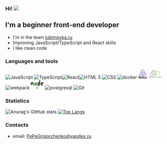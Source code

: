 ### Hi! <img src="https://media.giphy.com/media/hvRJCLFzcasrR4ia7z/giphy.gif" width="25px">

## I'm a beginner front-end developer

- I'm in the team [lubimovka.ru](https://lubimovka.ru/)
- Improving JavaScript/TypeScript and React skills
- I like clean code

### Languages and tools
<img src="https://upload.wikimedia.org/wikipedia/commons/3/3b/Javascript_Logo.png" width=30 height=30 alt="JavaScript"/> <img src="https://upload.wikimedia.org/wikipedia/commons/thumb/4/4c/Typescript_logo_2020.svg/1024px-Typescript_logo_2020.svg.png" width=30 height=30 alt="TypeScript"/><img src="https://upload.wikimedia.org/wikipedia/commons/thumb/a/a7/React-icon.svg/800px-React-icon.svg.png" width=40 height=30 alt="React"/><img src="https://upload.wikimedia.org/wikipedia/commons/6/61/HTML5_logo_and_wordmark.svg" width=30 height=30 alt="HTML 5"/> <img src="https://upload.wikimedia.org/wikipedia/commons/3/3d/CSS.3.svg" width=30 height=30 alt="CSS"/>
 <img src="https://www.docker.com/sites/default/files/d8/2019-07/Moby-logo.png" width=40 height=30 alt="docker"/> <img src="assets/redux-logo.png" width=30 height=30 alt="redux"/> <img src="assets/redux-saga.png" width=40 height=30 alt="redux-saga"/> <img src="https://github.com/webpack/media/blob/master/logo/icon-square-big.svg" width=30 height=30 alt="webpack"/> <img src="assets/node-logo.png" width=40
  height=30 alt="nodejs"/> <img src="https://upload.wikimedia.org/wikipedia/commons/thumb/2/29/Postgresql_elephant.svg/800px-Postgresql_elephant.svg.png" width=30 height=30 alt="postgresql"/> <img src="https://upload.wikimedia.org/wikipedia/commons/4/4a/GitHub_Mark.png" width=30 height=30 alt="Git"/>

### Statistics
![Anurag's GitHub stats](https://github-readme-stats.vercel.app/api?username=PyotrGrogorchenko&count_private=true) [![Top Langs](https://github-readme-stats.vercel.app/api/top-langs/?username=PyotrGrogorchenko&layout=compact)](https://github.com/anuraghazra/github-readme-stats)

### Contacts
- email: PePeGrigorchenko@yandex.ru
